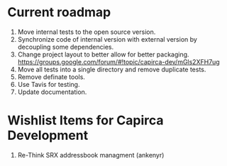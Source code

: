 # Current roadmap
1. Move internal tests to the open source version.
2. Synchronize code of internal version with external version by decoupling some dependencies.
3. Change project layout to better allow for better packaging. https://groups.google.com/forum/#!topic/capirca-dev/mGls2XFH7ug
4. Move all tests into a single directory and remove duplicate tests.
5. Remove definate tools.
6. Use Tavis for testing.
7. Update documentation.

# Wishlist Items for Capirca Development
1. Re-Think SRX addressbook managment (ankenyr)
